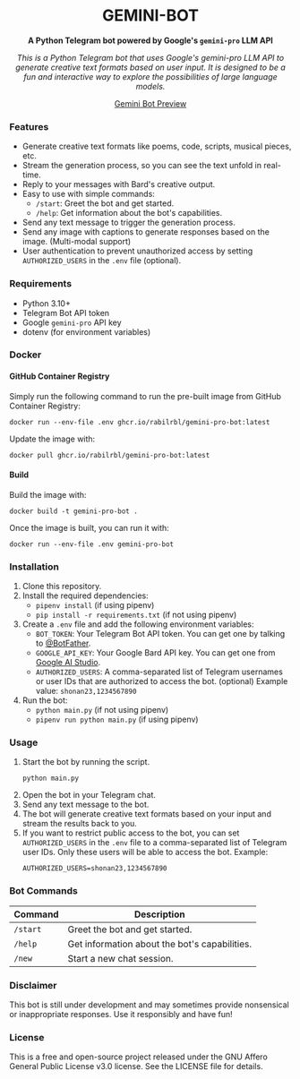 <div align="center">

  # GEMINI-BOT
  
  **A Python Telegram bot powered by Google's `gemini-pro` LLM API**

  *This is a Python Telegram bot that uses Google's gemini-pro LLM API to generate creative text formats based on user input. It is designed to be a fun and interactive way to explore the possibilities of large language models.*
  
[Gemini Bot Preview](https://github.com/rabilrbl/gemini-pro-bot/assets/63334479/ffddcdfa-09c2-4f02-b14d-4407e888b605)

</div>

### Features

* Generate creative text formats like poems, code, scripts, musical pieces, etc.
* Stream the generation process, so you can see the text unfold in real-time.
* Reply to your messages with Bard's creative output.
* Easy to use with simple commands:
    * `/start`: Greet the bot and get started.
    * `/help`: Get information about the bot's capabilities.
* Send any text message to trigger the generation process.
* Send any image with captions to generate responses based on the image. (Multi-modal support)
* User authentication to prevent unauthorized access by setting `AUTHORIZED_USERS` in the `.env` file (optional).

### Requirements

* Python 3.10+
* Telegram Bot API token
* Google `gemini-pro` API key
* dotenv (for environment variables)


### Docker

#### GitHub Container Registry
Simply run the following command to run the pre-built image from GitHub Container Registry:

```shell
docker run --env-file .env ghcr.io/rabilrbl/gemini-pro-bot:latest
```

Update the image with:
```shell
docker pull ghcr.io/rabilrbl/gemini-pro-bot:latest
```

#### Build
Build the image with:
```shell
docker build -t gemini-pro-bot .
```
Once the image is built, you can run it with:
```shell
docker run --env-file .env gemini-pro-bot
```

### Installation

1. Clone this repository.
2. Install the required dependencies:
    * `pipenv install` (if using pipenv)
    * `pip install -r requirements.txt` (if not using pipenv)
3. Create a `.env` file and add the following environment variables:
    * `BOT_TOKEN`: Your Telegram Bot API token. You can get one by talking to [@BotFather](https://t.me/BotFather).
    * `GOOGLE_API_KEY`: Your Google Bard API key. You can get one from [Google AI Studio](https://makersuite.google.com/).
    * `AUTHORIZED_USERS`: A comma-separated list of Telegram usernames or user IDs that are authorized to access the bot. (optional) Example value: `shonan23,1234567890`
4. Run the bot:
    * `python main.py` (if not using pipenv)
    * `pipenv run python main.py` (if using pipenv)

### Usage

1. Start the bot by running the script.
   ```shell
   python main.py
   ```
2. Open the bot in your Telegram chat.
3. Send any text message to the bot.
4. The bot will generate creative text formats based on your input and stream the results back to you.
5. If you want to restrict public access to the bot, you can set `AUTHORIZED_USERS` in the `.env` file to a comma-separated list of Telegram user IDs. Only these users will be able to access the bot.
    Example:
    ```shell
    AUTHORIZED_USERS=shonan23,1234567890
    ```

### Bot Commands

| Command | Description |
| ------- | ----------- |
| `/start` | Greet the bot and get started. |
| `/help` | Get information about the bot's capabilities. |
| `/new` | Start a new chat session. |


### Disclaimer

This bot is still under development and may sometimes provide nonsensical or inappropriate responses. Use it responsibly and have fun!

### License

This is a free and open-source project released under the GNU Affero General Public License v3.0 license. See the LICENSE file for details.

